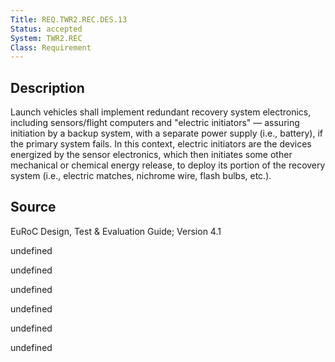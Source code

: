 ```yaml
---
Title: REQ.TWR2.REC.DES.13
Status: accepted
System: TWR2.REC
Class: Requirement
---
```


## Description

Launch vehicles shall implement redundant recovery system electronics, including sensors/flight computers and "electric initiators" — assuring initiation by a backup system, with a separate power supply (i.e., battery), if the primary system fails. In this context, electric initiators are the devices energized by the sensor electronics, which then initiates some other mechanical or chemical energy release, to deploy its portion of the recovery system (i.e., electric matches, nichrome wire, flash bulbs, etc.).

## Source

EuRoC Design, Test & Evaluation Guide; Version 4.1


undefined

undefined

undefined

undefined

undefined

undefined